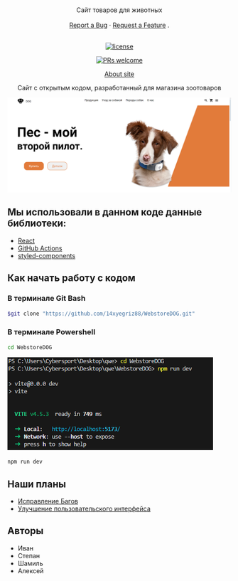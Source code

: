 <h1 align="center">
  <a href="https://github.com/dec0dOS/amazing-github-template">
  </a>
</h1>

<div align="center">
  Сайт товаров для животных
  <br />
  <br />
  <a href="https://github.com/14xyegriz88/WebstoreDOG/issues/new">Report a Bug</a>
  ·
  <a href="https://github.com/14xyegriz88/WebstoreDOG/pulls">Request a Feature</a>
  .
</div>

<div align="center">
<br />

[![license](https://img.shields.io/github/license/dec0dOS/amazing-github-template.svg?style=flat-square)](LICENSE)

[![PRs welcome](https://img.shields.io/badge/PRs-welcome-ff69b4.svg?style=flat-square)](https://github.com/dec0dOS/amazing-github-template/issues?q=is%3Aissue+is%3Aopen+label%3A%22help+wanted%22)

 [About site](#about)

Сайт с открытым кодом, разработанный для магазина зоотоваров

![Image alt](https://github.com/14xyegriz88/WebstoreDOG/blob/main/%D0%A1%D0%BD%D0%B8%D0%BC%D0%BE%D0%BA%20%D1%8D%D0%BA%D1%80%D0%B0%D0%BD%D0%B0%202024-06-14%20152550.png)

</div>

## Мы использовали в данном коде данные библиотеки:

- [React](https://github.com/reactjs/react.dev)
- [GitHub Actions](https://github.com/features/actions)
- [styled-components](https://github.com/styled-components/styled-components)

## Как начать работу с кодом


### В терминале Git Bash
```sh
$git clone "https://github.com/14xyegriz88/WebstoreDOG.git"
```
### В терминале Powershell
```sh
cd WebstoreDOG
```
![Image alt](https://github.com/14xyegriz88/WebstoreDOG/blob/main/image.png)
```sh
npm run dev 
```


## Наши планы
- [Исправление Багов](https://github.com/14xyegriz88/WebstoreDOG/issues)
- [Улучшение пользовательского интерфейса](https://github.com/14xyegriz88/WebstoreDOG/pulls)

## Авторы
- Иван
- Степан
- Шамиль 
- Алексей
